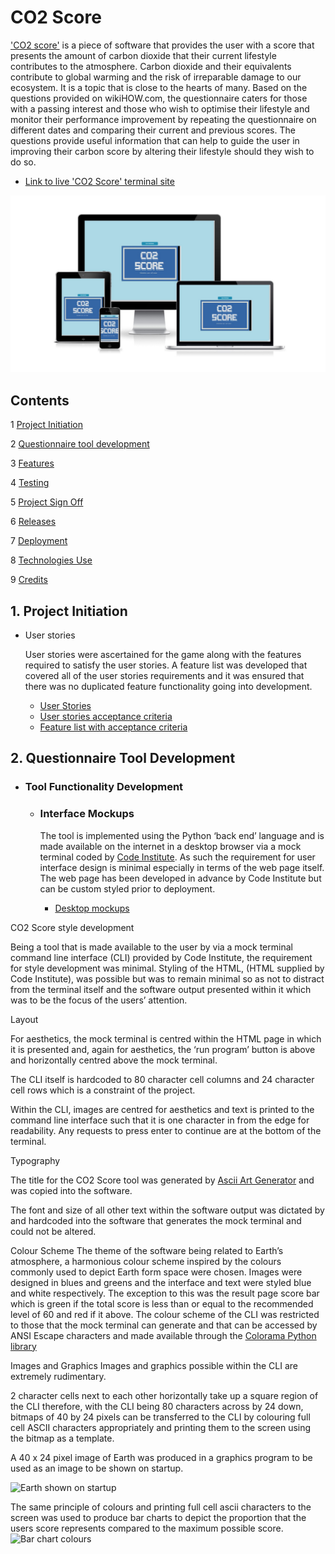 # **CO2 Score**
['CO2 score'](https://co2-score.herokuapp.com/) is a piece of software that provides the user with a score that presents the amount of carbon dioxide that their current lifestyle contributes to the atmosphere. Carbon dioxide and their equivalents contribute to global warming and the risk of irreparable damage to our ecosystem. It is a topic that is close to the hearts of many.
Based on the questions provided on wikiHOW.com, the questionnaire caters for those with a passing interest and those who wish to optimise their lifestyle and monitor their performance improvement by repeating the questionnaire on different dates and comparing their current and previous scores. The questions provide useful information that can help to guide the user in improving their carbon score by altering their lifestyle should they wish to do so.

- [Link to live 'CO2 Score' terminal site](https://co2-score.herokuapp.com/)

![Responsive mockup](docs/images/readme-responsive-mockup.jpg)

## **Contents**

1 [Project Initiation](#1-project-initiation)

2 [Questionnaire tool development](#2-questionnaire-tool-development)

3 [Features](#3-features)

4 [Testing](#4-testing)

5 [Project Sign Off](#5-project-sign-off)

6 [Releases](#6-releases)

7 [Deployment](#7-deployment)

8 [Technologies Use](#8-technologies-used)

9 [Credits](#9-credits)

## **1. Project Initiation**
- User stories
  
  User stories were ascertained for the game along with the features required to satisfy the user stories. A feature list was developed that covered all of the user stories requirements and it was ensured that there was no duplicated feature functionality going into development.

  - [User Stories](docs/pdfs/readme-user-stories.pdf)
  - [User stories acceptance criteria](docs/pdfs/readme-user-story-acceptance-criteria.pdf)
  - [Feature list with acceptance criteria](docs/pdfs/readme-feature-acceptance-criteria.pdf)

## **2. Questionnaire Tool Development**
  - ### **Tool Functionality Development**

    - ### Interface Mockups
      The tool is implemented using the Python ‘back end’ language and is made available on the internet in a desktop browser via a mock terminal coded by [Code Institute](https://codeinstitute.net/). As such the requirement for user interface design is minimal especially in terms of the web page itself. The web page has been developed in advance by Code Institute but can be custom styled prior to deployment.

      -  [Desktop mockups](docs/pdfs/readme-desktop-mockups.pdf)

 CO2 Score style development

Being a tool that is made available to the user by via a mock terminal command line interface (CLI) provided by Code Institute, the requirement for style development was minimal. Styling of the HTML, (HTML supplied by Code Institute), was possible but was to remain minimal so as not to distract from the terminal itself and the software output presented within it which was to be the focus of the users’ attention. 

Layout

For aesthetics, the mock terminal is centred within the HTML page in which it is presented and, again for aesthetics, the ‘run program’ button is above and horizontally centred above the mock terminal. 

The CLI itself is hardcoded to 80 character cell columns and 24 character cell rows which is a constraint of the project.

Within the CLI, images are centred for aesthetics and text is printed to the command line interface such that it is one character in from the edge for readability. Any requests to press enter to continue are at the bottom of the terminal.

Typography

The title for the CO2 Score tool was generated by [Ascii Art Generator]( https://patorjk.com/software/taag/) and was copied into the software. 

The font and size of all other text within the software output was dictated by and hardcoded into the software that generates the mock terminal and could not be altered.

Colour Scheme
The theme of the software being related to Earth’s atmosphere, a harmonious colour scheme inspired by the colours commonly used to depict Earth form space were chosen. Images were designed in blues and greens and the interface and text were styled blue and white respectively. 
The exception to this was the result page score bar which is green if the total score is less than or equal to the recommended level of 60 and red if it above.
The colour scheme of the CLI was restricted to those that the mock terminal can generate and that can be accessed by ANSI Escape characters and made available through the [Colorama Python library]( https://pypi.org/project/colorama/)

Images and Graphics
Images and graphics possible within the CLI are extremely rudimentary. 

2 character cells next to each other horizontally take up a square region of the CLI therefore, with the CLI being 80 characters across by 24 down, bitmaps of 40 by 24 pixels can be transferred to the CLI by colouring full cell ASCII characters appropriately and printing them to the screen using the bitmap as a template.

A 40 x 24 pixel image of Earth was produced in a graphics program to be used as an image to be shown on startup.

![Earth shown on startup]()

The same principle of colours and printing full cell ascii characters to the screen was used to produce bar charts to depict the proportion that the users score represents compared to the maximum possible score.
![Bar chart colours]()
   
